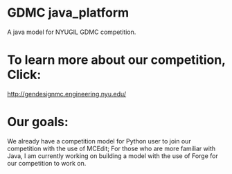 # GDMC java_platform
A java model for NYUGIL GDMC competition.


# To learn more about our competition, Click:
http://gendesignmc.engineering.nyu.edu/


# Our goals:
We already have a competition model for Python user to join our competition with the use of MCEdit;
For those who are more familiar with Java, I am currently working on building a model with the use of Forge for our competition to work on.
